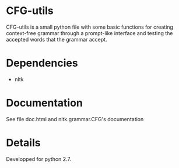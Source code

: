CFG-utils
=========

CFG-utils is a small python file with some basic functions for creating context-free grammar through a prompt-like interface and testing the accepted words that the grammar accept.

Dependencies
============
- nltk

Documentation
=============
See file doc.html and nltk.grammar.CFG's documentation 

Details
=======
Developped for python 2.7. 




